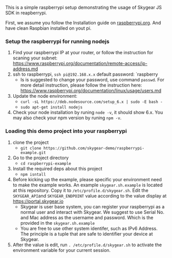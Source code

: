 This is a simple raspberrypi setup demonstrating the usage of Skygear JS SDK in
reapberrypi.

First, we assume you follow the Installation guide on 
[raspberrypi.org](https://www.raspberrypi.org/documentation/installation/).
And have clean Raspbian installed on yout pi.

### Setup the raspberrypi for running nodejs
1. Find your raspberrypi IP at your router, or follow the instruction for
   scaning your subnet:
   https://www.raspberrypi.org/documentation/remote-access/ip-address.md
1. ssh to raspberrypi, `ssh pi@192.168.x.x` default password: `raspberry
   - Is is suggested to change your password, use command `passwd`. For more
     detail instruction, please follow the instruction here:
     https://www.raspberrypi.org/documentation/linux/usage/users.md 
1. Update the node environment:
    - `curl -sL https://deb.nodesource.com/setup_6.x | sudo -E bash -`
    - `sudo apt-get install nodejs`
1. Check your node installation by runing `node -v`, it should show 6.x. You may
   also check your npm version by runing `npm -v`.


### Loading this demo project into your raspberrypi
1. clone the project
   - `git clone https://github.com/skygear-demo/raspberrypi-example.git`
1. Go to the project directory
   - `cd raspberrypi-example`
1. Install the required deps about this project
   - `npm isntall`
1. Before kicking up the example, please specific your environment need to
   make the example works. An example `skygear.sh.example` is located at this
   repository. Copy it to `/etc/profile.d/skygear.sh`. Edit the `SKYGEAR_API`and
   `SKYGEAR_ENDPOINT` value according to the value display at
   https://portal.skygear.io
    -  Skygear is user base system, you can register your raspberrypi as a normal
       user and interact with Skygear. We suggest to use Serial No. and Mac
       address as the username and password. Which is the provided in the
       `skygear.sh.example` 
    -  You are free to use other system identifer, such as IPv6 Address. The
       principle is a tuple that are safe to identifier your device at Skygear.
1. After the value is edit, run `. /etc/profile.d/skygear.sh` to activate the
   environment variable for your current session.

